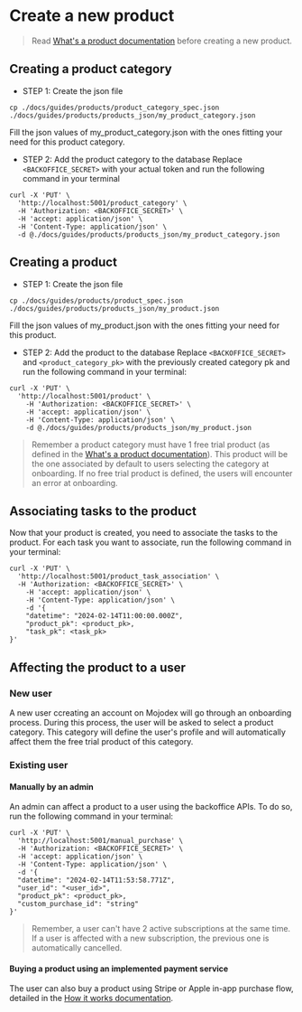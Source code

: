 # Create a new product

> Read [What's a product documentation](../../design-principles/products/whats_a_product.md) before creating a new product.

## Creating a product category
- STEP 1: Create the json file
```
cp ./docs/guides/products/product_category_spec.json ./docs/guides/products/products_json/my_product_category.json
```
Fill the json values of my_product_category.json with the ones fitting your need for this product category.


- STEP 2: Add the product category to the database
Replace `<BACKOFFICE_SECRET>` with your actual token and run the following command in your terminal

```shell
curl -X 'PUT' \
  'http://localhost:5001/product_category' \
  -H 'Authorization: <BACKOFFICE_SECRET>' \
  -H 'accept: application/json' \
  -H 'Content-Type: application/json' \
  -d @./docs/guides/products/products_json/my_product_category.json
```

## Creating a product
- STEP 1: Create the json file
```
cp ./docs/guides/products/product_spec.json ./docs/guides/products/products_json/my_product.json
```

Fill the json values of my_product.json with the ones fitting your need for this product.

- STEP 2: Add the product to the database
Replace `<BACKOFFICE_SECRET>` and `<product_category_pk>` with the previously created category pk and run the following command in your terminal:

```shell
curl -X 'PUT' \
  'http://localhost:5001/product' \
    -H 'Authorization: <BACKOFFICE_SECRET>' \
    -H 'accept: application/json' \
    -H 'Content-Type: application/json' \
    -d @./docs/guides/products/products_json/my_product.json
```

> Remember a product category must have 1 free trial product (as defined in the [What's a product documentation](../../design-principles/products/whats_a_product.md)). This product will be the one associated by default to users selecting the category at onboarding. If no free trial product is defined, the users will encounter an error at onboarding.

## Associating tasks to the product
Now that your product is created, you need to associate the tasks to the product. For each task you want to associate, run the following command in your terminal:
```shell
curl -X 'PUT' \
  'http://localhost:5001/product_task_association' \
  -H 'Authorization: <BACKOFFICE_SECRET>' \
    -H 'accept: application/json' \
    -H 'Content-Type: application/json' \
    -d '{
    "datetime": "2024-02-14T11:00:00.000Z",
    "product_pk": <product_pk>,
    "task_pk": <task_pk>
}'
```

## Affecting the product to a user

### New user
A new user ccreating an account on Mojodex will go through an onboarding process. During this process, the user will be asked to select a product category. This category will define the user's profile and will automatically affect them the free trial product of this category.

### Existing user

#### Manually by an admin
An admin can affect a product to a user using the backoffice APIs. To do so, run the following command in your terminal:
```shell
curl -X 'PUT' \
  'http://localhost:5001/manual_purchase' \
  -H 'Authorization: <BACKOFFICE_SECRET>' \
  -H 'accept: application/json' \
  -H 'Content-Type: application/json' \
  -d '{
  "datetime": "2024-02-14T11:53:58.771Z",
  "user_id": "<user_id>",
  "product_pk": <product_pk>,
  "custom_purchase_id": "string"
}'
```

> Remember, a user can't have 2 active subscriptions at the same time. If a user is affected with a new subscription, the previous one is automatically cancelled.

#### Buying a product using an implemented payment service
The user can also buy a product using Stripe or Apple in-app purchase flow, detailed in the [How it works documentation](../../design-principles/products/how_it_works.md).


